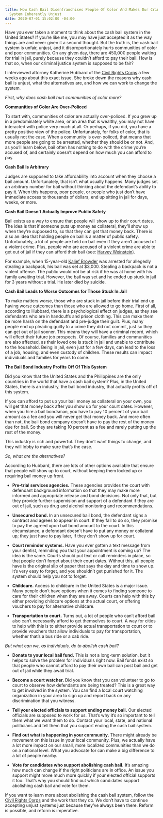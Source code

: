 ```yaml
---
title: How Cash Bail Disenfranchises People Of Color And Makes Our Criminal Justice
  System Inherently Unjust
date: 2020-07-01 15:02:00 -04:00
---
```


Have you ever taken a moment to think about the cash bail system in the United States? If you’re like me, you may have just accepted it as the way things are and never given it a second thought. But the truth is, the cash bail system is unfair, unjust, and it disproportionately hurts communities of color and poor communities. On any given day, there are 450,000 people waiting for trial in jail, purely because they couldn’t afford to pay their bail. How is that so, when our criminal justice system is supposed to be fair?

I interviewed attorney Katherine Hubbard of the [Civil Rights Corps](https://www.civilrightscorps.org/ "https://www.civilrightscorps.org/") a few weeks ago about this exact issue. She broke down the reasons why cash bail is unjust, what the alternatives are, and how we can work to change the system.

*First, why does cash bail hurt communities of color more?*

**Communities of Color Are Over-Policed**

To start with, communities of color are actually over-policed. If you grew up in a predominately white area, or an area that is wealthy, you may not have interacted with police very much at all. Or perhaps, if you did, you have a pretty positive view of the police. Unfortunately, for folks of color, that is usually not the case. When a community is over-policed, that means that more people are going to be arrested, whether they should be or not. And, as you’ll learn below, bail often has nothing to do with the crime you’re accused of, and certainly doesn’t depend on how much you can afford to pay.

**Cash Bail Is Arbitrary**

Judges are supposed to take affordability into account when they choose a bail amount. Unfortunately, that isn’t what usually happens. Many judges set an arbitrary number for bail without thinking about the defendant’s ability to pay it. When this happens, poor people, or people who just don’t have immediate access to thousands of dollars, end up sitting in jail for days, weeks, or more.

**Cash Bail Doesn’t Actually Improve Public Safety**

Bail exists as a way to ensure that people will show up to their court dates. The idea is that if someone puts up money as collateral, they’ll show up when they’re supposed to, so that they can get that money back. There is also an idea that holding people on bail is a matter of public safety. Unfortunately, a lot of people are held on bail even if they aren’t accused of a violent crime. Plus, people who are accused of a violent crime are able to get out of jail if they can afford their bail (see: [Harvey Weinstein](https://abcnews.go.com/US/harvey-weinstein-posts-2m-bond-york-states-bail/story?id=67654901 "https://abcnews.go.com/US/harvey-weinstein-posts-2m-bond-york-states-bail/story?id=67654901")).

For example, when 15-year-old [Kalief Browder](https://www.newyorker.com/news/news-desk/kalief-browder-1993-2015 "https://www.newyorker.com/news/news-desk/kalief-browder-1993-2015") was arrested for allegedly stealing a backpack, his bail was set at $3,000. Stealing a backpack is not a violent offense. The public would not be at risk if he was at home with his family awaiting trial. However, the bail was set and he ended up stuck in jail for 3 years without a trial. He later died by suicide.

**Cash Bail Leads to Worse Outcomes for Those Stuck In Jail**

To make matters worse, those who are stuck in jail before their trial end up having worse outcomes than those who are allowed to go home. First of all, according to Hubbard, there is a psychological effect on judges, as they see defendants who are in handcuffs and prison clothing. This can make them be more harsh on the defendant and pre-judge their guilt. Plus, many people end up pleading guilty to a crime they did not commit, just so they can get out of jail sooner. This means they will have a criminal record, which will effect their future job prospects. Of course, families and communities are also affected, as their loved one is stuck in jail and unable to contribute to the household. Being in jail, even just for a few days, can lead to the loss of a job, housing, and even custody of children. These results can impact individuals and families for years to come.

**The Bail Bond Industry Profits Off Of This System**

Did you know that the United States and the Philippines are the only countries in the world that have a cash bail system? Plus, in the United States, there is an industry, the bail bond industry, that actually profits off of this system.

If you can afford to put up your bail money as collateral on your own, you will get that money back after you show up for your court dates. However, when you hire a bail bondsman, you have to pay 10 percent of your bail amount as a fee and you will never get that money back. And more often than not, the bail bond company doesn’t have to pay the rest of the money due for bail. So they are taking 10 percent as a fee and rarely putting up the rest of the money.

This industry is rich and powerful. They don’t want things to change, and they will lobby to make sure that’s the case.

*So, what are the alternatives?*

According to Hubbard, there are lots of other options available that ensure that people will show up to court, without keeping them locked up or requiring bail money up front.

* **Pre-trial services agencies.** These agencies provides the court with defendant background information so that they may make more informed and appropriate release and bond decisions. Not only that, but they provide further supervision and support of a defendant if they are out of jail, such as drug and alcohol monitoring and recommendations.

* **Unsecured bond.** In an unsecured bail bond, the defendant signs a contract and agrees to appear in court. If they fail to do so, they promise to pay the agreed upon bail bond amount to the court. In this circumstance, a defendant doesn’t have to put any money or collateral up; they just have to pay later, if they don’t show up for court.

* **Court reminder systems.** Have you ever gotten a text message from your dentist, reminding you that your appointment is coming up? The idea is the same. Courts should put text or call reminders in place, so that people don’t forget about their court dates. Without this, all people have is the original slip of paper that says the day and time to show up. It’s very easy to forget, and you shouldn’t get punished for it. The system should help you not to forget.

* **Childcare.** Access to childcare in the United States is a major issue. Many people don’t have options when it comes to finding someone to care for their children when they are away. Courts can help with this by either providing childcare options at the actual court, or offering vouchers to pay for alternative childcare.

* **Transportation to court.** Turns out, a lot of people who can’t afford bail also can’t necessarily afford to get themselves to court. A way for cities to help with this is to either provide actual transportation to court or to provide vouchers that allow individuals to pay for transportation, whether that’s a bus ride or a cab ride.

*But what can we, as individuals, do to abolish cash bail?*

* **Donate to your local bail fund.** This is not a long-term solution, but it helps to solve the problem for individuals right now. Bail funds exist so that people who cannot afford to pay their own bail can post bail and get out of jail while they await trial.

* **Become a court watcher.** Did you know that you can volunteer to go to court to observe how defendants are being treated? This is a great way to get involved in the system. You can find a local court watching organization in your area to sign up and report back on any discrimination that you witness.

* **Tell your elected officials to support ending money bail.** Our elected officials are supposed to work for us. That’s why it’s so important to tell them what we want them to do. Contact your local, state, and national politicians and tell them that you support ending the cash bail system.

* **Find out what is happening in your community.** There might already be movement on this issue in your local community. Plus, we actually have a lot more impact on our small, more localized communities than we do on a national level. What you advocate for can make a big difference to a lot of people nearby.

* **Vote for candidates who support abolishing cash bail.** It’s amazing how much can change if the right politicians are in office. An issue you support might move much more quickly if your elected official supports it too. That’s why you should find out which candidates support abolishing cash bail and vote for them.

If you want to learn more about abolishing the cash bail system, follow the [Civil Rights Corps](https://www.civilrightscorps.org/ "https://www.civilrightscorps.org/") and the work that they do. We don’t have to continue accepting unjust systems just because they’ve always been there. Reform is possible, and reform is imperative.